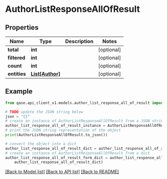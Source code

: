 # AuthorListResponseAllOfResult


## Properties

Name | Type | Description | Notes
------------ | ------------- | ------------- | -------------
**total** | **int** |  | [optional] 
**filtered** | **int** |  | [optional] 
**count** | **int** |  | [optional] 
**entities** | [**List[Author]**](Author.md) |  | [optional] 

## Example

```python
from qase.api_client_v1.models.author_list_response_all_of_result import AuthorListResponseAllOfResult

# TODO update the JSON string below
json = "{}"
# create an instance of AuthorListResponseAllOfResult from a JSON string
author_list_response_all_of_result_instance = AuthorListResponseAllOfResult.from_json(json)
# print the JSON string representation of the object
print(AuthorListResponseAllOfResult.to_json())

# convert the object into a dict
author_list_response_all_of_result_dict = author_list_response_all_of_result_instance.to_dict()
# create an instance of AuthorListResponseAllOfResult from a dict
author_list_response_all_of_result_form_dict = author_list_response_all_of_result.from_dict(
    author_list_response_all_of_result_dict)
```
[[Back to Model list]](../README.md#documentation-for-models) [[Back to API list]](../README.md#documentation-for-api-endpoints) [[Back to README]](../README.md)


